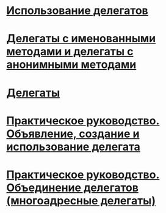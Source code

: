 # [Использование делегатов](using-delegates.md)
# [Делегаты с именованными методами и делегаты с анонимными методами](delegates-with-named-vs-anonymous-methods.md)
# [Делегаты](index.md)
# [Практическое руководство. Объявление, создание и использование делегата](how-to-declare-instantiate-and-use-a-delegate.md)
# [Практическое руководство. Объединение делегатов (многоадресные делегаты)](how-to-combine-delegates-multicast-delegates.md)
